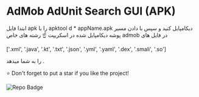 # AdMob AdUnit Search GUI (APK)

ابتدا فایل apk را با
  apktool d * appName.apk 
دیکامپایل کنید و سپس با دادن مسیر پوشه دیکامپایل شده در اسکریپت ☝️ رشته های خاص admob در فایل های

 ['.xml', '.java', '.kt', '.txt', '.json', '.yml', '.yaml', '.dex', '.smali', '.so'] 
 
 را به شما میدهد .

⭐️ Don't forget to put a star if you like the project!

![Repo Badge](https://visitor-badge.laobi.icu/badge?page_id=null-err0r.AdMob-AdUnit-Search-GUI) 
